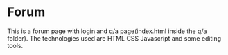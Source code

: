 # Forum
This is a forum page with login and q/a page(index.html inside the q/a folder).
The technologies used are HTML CSS Javascript and some editing tools.
